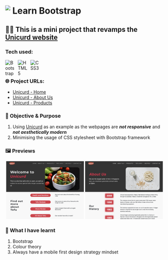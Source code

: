 # <img height="34px" align="left" src="https://cdn.jsdelivr.net/gh/devicons/devicon/icons/bootstrap/bootstrap-original.svg"/>&nbsp;Learn Bootstrap #

## 👨‍💻 This is a mini project that revamps the [**Unicurd website**](http://www.unicurd.com.sg) ###

### Tech used: ###

<img align="left" alt="Bootstrap" width="30px" src="https://cdn.jsdelivr.net/gh/devicons/devicon/icons/bootstrap/bootstrap-original.svg" style="padding-right:10px;"/>
<img align="left" alt="HTML5" width="30px" src="https://cdn.jsdelivr.net/npm/devicon-2.2@2.2.0/icons/html5/html5-original.svg" style="padding-right:10px;"/>
<img align="left" alt="CSS3" width="30px" src="https://cdn.jsdelivr.net/npm/devicon-2.2@2.2.0/icons/css3/css3-original.svg" style="padding-right:10px;" />&nbsp;&nbsp;&nbsp;&nbsp;
<br>
<br>

### 🌐 Project URLs: 
* [Unicurd - Home](https://nicholas5538.github.io/learn-bootstrap/index.html)
* [Unicurd - About Us](https://nicholas5538.github.io/learn-bootstrap/about-us.html)
* [Unicurd - Products](https://nicholas5538.github.io/learn-bootstrap/product.html)

### 🥅 Objective & Purpose
1. Using [Unicurd](http://www.unicurd.com.sg) as an example as the webpages are **_not responsive_** and **_not aesthetically modern_**
2. Minimising the usage of CSS stylesheet with Bootstrap framework
### 🖼️ Previews ###
<p align="middle">
  <img src="images/assets/index.png" title="Home page of Unicurd" alt="Home page" width="49%"/>
  <img src="images/assets/about-us.png" title="About Us page of Unicurd" alt="About us page" width="49%"/> 
</p>

### 📝 What I have learnt ###
1. Bootstrap
2. Colour theory
3. Always have a mobile first design strategy mindset